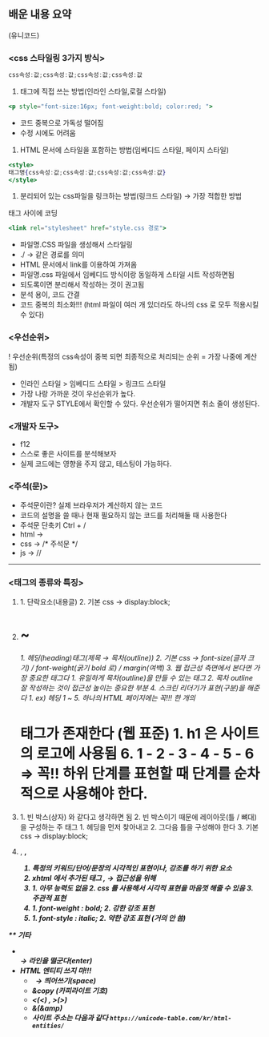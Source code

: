## 배운 내용 요약

<meta charset=”UTF-8”> (유니코드)

### <css 스타일링 3가지 방식>

```jsx
css속성:값;css속성:값;css속성:값;css속성:값
```

1. 태그에 직접 쓰는 방법(인라인 스타일,로컬 스타일)

```jsx
<p style="font-size:16px; font-weight:bold; color:red; ">
```

- 코드 중복으로 가독성 떨어짐
- 수정 시에도 어려움

1. HTML 문서에 스타일을 포함하는 방법(임베디드 스타일, 페이지 스타일)

```jsx
<style>
태그명{css속성:값;css속성:값;css속성:값;css속성:값}
</style>
```

1. 분리되어 있는 css파일을 링크하는 방법(링크드 스타일) → 가장 적합한 방법
<head></head> 태그 사이에 코딩

```jsx
<link rel="stylesheet" href="style.css 경로">
```

- 파일명.CSS 파일을 생성해서 스타일링
- ./ → 같은 경로를 의미
- HTML 문서에서 link를 이용하여 가져옴
- 파일명.css 파일에서 임베디드 방식이랑 동일하게 스타일 시트 작성하면됨
- 되도록이면 분리해서 작성하는 것이 권고됨
- 분석 용이, 코드 간결
- 코드 중복의 최소화!!! (html 파일이 여러 개 있더라도 하나의 css 로 모두 적용시킬 수 있다)

### <우선순위>

! 우선순위(특정의 css속성이 중복 되면 최종적으로 처리되는 순위 = 가장 나중에 계산됨)

- 인라인 스타일 > 임베디드 스타일 > 링크드 스타일
- 가장 나랑 가까운 것이 우선순위가 높다.
- 개발자 도구 STYLE에서 확인할 수 있다. 우선순위가 떨어지면 취소 줄이 생성된다.

### <개발자 도구>

- f12
- 스스로 좋은 사이트를 분석해보자
- 실제 코드에는 영향을 주지 않고, 테스팅이 가능하다.

### <주석(문)>

- 주석문이란? 실제 브라우저가 계산하지 않는 코드
- 코드의 설명을 쓸 때나 현재 필요하지 않는 코드를 처리해둘 때 사용한다
- 주석문 단축키 Ctrl + /
- html → <!-- 주석문 -->
- css → /* 주석문 */
- js → //

---

### <태그의 종류와 특징>

1. <p>
    1. 단락요소(내용글)
    2. 기본 css → display:block;
  
2. <h1>~<h6>
    1. 헤딩(heading)태그(제목 → 목차(outline))
    2. 기본 css → font-size(글자 크기) / font-weight(굵기 bold 로) / margin(여백)
    3. 웹 접근성 측면에서 본다면 가장 중요한 태그다
        1. 유일하게 목차(outline)을 만들 수 있는 태그
        2. 목차 outline 잘 작성하는 것이 접근성 높이는 중요한 부분
    4. 스크린 리더기가 표현(구분)을 해준다
        1. ex) 헤딩 1 ~ 
    5. 하나의 HTML 페이지에는 꼭!!! 한 개의 <h1> 태그가 존재한다 (웹 표준)
        1. h1 은 사이트의 로고에 사용됨
    6. 1 - 2 - 3 - 4 - 5 - 6 ⇒ 꼭!! 하위 단계를 표현할 때 단계를 순차적으로 사용해야 한다.

3. <div>
    1. 빈 박스(상자) 와 같다고 생각하면 됨
    2. 빈 박스이기 때문에 레이아웃(틀 / 뼈대)을 구성하는 주 태그
        1. 헤딩을 먼저 찾아내고
        2. 그다음 틀을 구성해야 한다
    3. 기본 css → display:block;

4. <span>, <strong>, <em>
    1. 특정의 키워드/단어/문장의 시각적인 표현이나, 강조를 하기 위한 요소
    2. xhtml 에서 추가된 태그 <strong>, <em> → 접근성을 위해
    3. <span>
        1. 아무 능력도 없음
        2. css 를 사용해서 시각적 표현을 마음껏 해줄 수 있음
        3. 주관적 표현
    4. <strong>
        1. font-weight : bold; 
        2. 강한 강조 표현
    5. <em>
        1. font-style : italic;
        2. 약한 강조 표현 (거의 안 씀)
    

** 기타

- <br> → 라인을 떨군다(enter)
- HTML 엔티티 쓰지 마!!!
    - &nbsp; → 띄어쓰기(space)
    - &copy (카피라이트 기호)
    - <(&lt;) , >(&gt;)
    - &(&amp)
    - 사이트 주소는 다음과 같다
    `https://unicode-table.com/kr/html-entities/`
